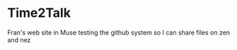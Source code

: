 Time2Talk
=========

Fran's web site in Muse
testing the github system so I can share files on zen and nez
